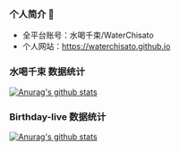 ### 个人简介 👋
- 全平台账号：水喝千束/WaterChisato
- 个人网站：https://waterchisato.github.io
### 水喝千束 数据统计 
[![Anurag's github stats](https://github-readme-stats.vercel.app/api?username=waterchisato)](https://github.com/pythonsir/github-readme-stats)

### Birthday-live 数据统计
[![Anurag's github stats](https://github-readme-stats.vercel.app/api?username=birthday-live)](https://github.com/pythonsir/github-readme-stats)

